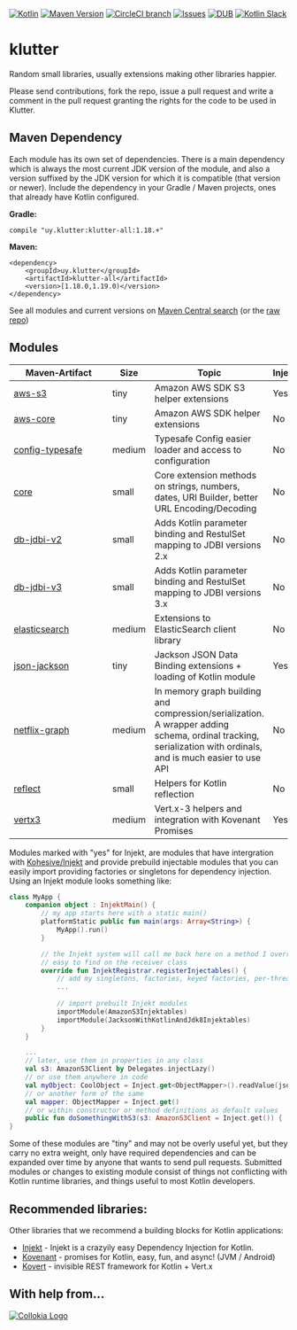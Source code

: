 [![Kotlin](https://img.shields.io/badge/kotlin-1.0.2-blue.svg)](http://kotlinlang.org) [![Maven Version](https://img.shields.io/maven-central/v/uy.klutter/klutter-all-jdk8.svg)](http://search.maven.org/#search%7Cga%7C1%7Cg%3A%22uy.klutter%22) [![CircleCI branch](https://img.shields.io/circleci/project/kohesive/klutter/master.svg)](https://circleci.com/gh/kohesive/klutter/tree/master) [![Issues](https://img.shields.io/github/issues/kohesive/klutter.svg)](https://github.com/kohesive/klutter/issues?q=is%3Aopen) [![DUB](https://img.shields.io/dub/l/vibe-d.svg)](https://github.com/kohesive/klutter/blob/master/LICENSE) [![Kotlin Slack](https://img.shields.io/badge/chat-kotlin%20slack-orange.svg)](http://kotlinslackin.herokuapp.com)

# klutter
Random small libraries, usually extensions making other libraries happier.  

Please send contributions, fork the repo, issue a pull request and write a comment in the pull request granting the
rights for the code to be used in Klutter.

## Maven Dependency

Each module has its own set of dependencies.  There is a main dependency which is always the most current JDK
version of the module, and also a version suffixed by the JDK version for which it is compatible (that version or newer).
Include the dependency in your Gradle / Maven projects, ones that already have Kotlin configured.

**Gradle:**

```
compile "uy.klutter:klutter-all:1.18.+"
```

**Maven:**
```
<dependency>
    <groupId>uy.klutter</groupId>
    <artifactId>klutter-all</artifactId>
    <version>[1.18.0,1.19.0)</version>
</dependency>
```
 
See all modules and current versions on [Maven Central search](http://search.maven.org/#search%7Cga%7C1%7Cg%3A%22uy.klutter%22%20) (or the [raw repo](https://repo1.maven.org/maven2/uy/klutter/))

## Modules

|&nbsp;&nbsp;&nbsp;&nbsp;&nbsp;Maven&#8209;Artifact&nbsp;&nbsp;&nbsp;&nbsp;&nbsp;|Size|Topic|Injekt|
|------|------|------|------|
|[aws-s3](aws-s3/)|tiny|Amazon AWS SDK S3 helper extensions|Yes|
|[aws-core](aws-core/)|tiny|Amazon AWS SDK helper extensions|No|
|[config-typesafe](config-typesafe/)|medium|Typesafe Config easier loader and access to configuration|No|
|[core](core/)|small|Core extension methods on strings, numbers, dates, URI Builder, better URL Encoding/Decoding|No|
|[db-jdbi-v2](db-jdbi-v2/)|small|Adds Kotlin parameter binding and RestulSet mapping to JDBI versions 2.x|No|
|[db-jdbi-v3](db-jdbi-v3/)|small|Adds Kotlin parameter binding and RestulSet mapping to JDBI versions 3.x|No|
|[elasticsearch](elasticsearch/)|medium|Extensions to ElasticSearch client library|No|
|[json-jackson](json-jackson/)|tiny|Jackson JSON Data Binding extensions + loading of Kotlin module|Yes|
|[netflix-graph](netflix-graph/)|medium|In memory graph building and compression/serialization.  A wrapper adding schema, ordinal tracking, serialization with ordinals, and is much easier to use API|No|
|[reflect](reflect/)|small|Helpers for Kotlin reflection|No|
|[vertx3](vertx3/)|medium|Vert.x-3 helpers and integration with Kovenant Promises|Yes|

Modules marked with "yes" for Injekt, are modules that have intergration with [Kohesive/Injekt](http://github.com/kohesive/injekt) and provide prebuild injectable modules that you can easily import providing factories or singletons for dependency injection.  Using an Injekt module looks something like:

```kotlin
class MyApp {
    companion object : InjektMain() {
        // my app starts here with a static main()
        platformStatic public fun main(args: Array<String>) {
            MyApp().run()
        }

        // the Injekt system will call me back here on a method I override.  And all my functions for registration are
        // easy to find on the receiver class
        override fun InjektRegistrar.registerInjectables() {
            // add my singletons, factories, keyed factories, per-thread factories, ...
            ...
 
            // import prebuilt Injekt modules
            importModule(AmazonS3Injektables)  
            importModule(JacksonWithKotlinAndJdk8Injektables)
        }
    }

    ...
    // later, use them in properties in any class
    val s3: AmazonS3Client by Delegates.injectLazy()
    // or use them anywhere in code
    val myObject: CoolObject = Inject.get<ObjectMapper>().readValue(jsonString)
    // or another form of the same
    val mapper: ObjectMapper = Inject.get()
    // or within constructor or method definitions as default values
    public fun doSomethingWithS3(s3: AmazonS3Client = Inject.get()) { ... }
}
```

Some of these modules are "tiny" and may not be overly useful yet, but they carry no extra weight, only have required dependencies and can be expanded over time by anyone that wants to send pull requests.  Submitted modules or changes to existing module consist of things not conflicting with Kotlin runtime libraries, and things useful to most Kotlin developers.

## Recommended libraries:

Other libraries that we recommend a building blocks for Kotlin applications:

* [Injekt](https://github.com/kohesive/injekt/blob/master/README.md) - Injekt is a crazyily easy Dependency Injection for Kotlin. 
* [Kovenant](http://kovenant.komponents.nl) - promises for Kotlin, easy, fun, and async! (JVM / Android)
* [Kovert](https://github.com/kohesive/kovert) - invisible REST framework for Kotlin + Vert.x

## With help from...

[![Collokia Logo](https://www.collokia.com/images/collokia-logo-210x75.png)](https://www.collokia.com)


